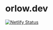 # orlow.dev

[![Netlify Status](https://api.netlify.com/api/v1/badges/0a6077bd-5e7b-4e59-ad3c-722c3f9e0738/deploy-status)](https://app.netlify.com/sites/orlow/deploys)
